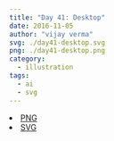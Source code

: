 ```yaml
---
title: "Day 41: Desktop"
date: 2016-11-05
author: "vijay verma"
svg: ./day41-desktop.svg
png: ./day41-desktop.png
category:
  - illustration
tags:
  - ai
  - svg
---
```

<li><a href="./day41-desktop.png" download className="btn-png">PNG</a></li>
<li><a href="./day41-desktop.svg" download className="btn-svg">SVG</a></li>
